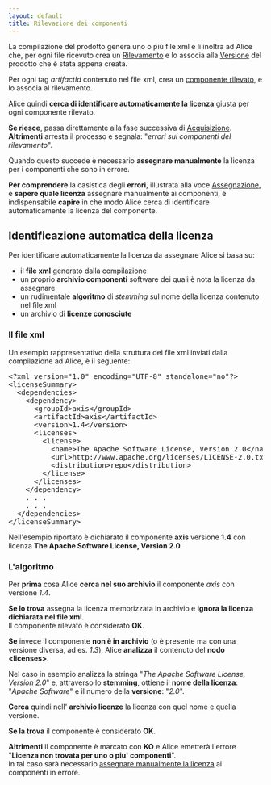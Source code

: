 ```yaml
---
layout: default
title: Rilevazione dei componenti 
---
```


La compilazione del prodotto genera uno o più file xml e li inoltra ad Alice che, per ogni file ricevuto crea un [Rilevamento]({{site.baseurl}}/rilevamento) e lo associa alla [Versione](versione) del prodotto che è stata appena creata.  

Per ogni tag *artifactId* contenuto nel file xml, crea un [componente rilevato]({{site.baseurl}}/componente), e lo associa al rilevamento.  

Alice quindi **cerca di identificare automaticamente la licenza** giusta per ogni componente rilevato.

**Se riesce**, passa direttamente alla fase successiva di [Acquisizione]({{site.baseurl}}/acquisizione).  
**Altrimenti** arresta il processo e segnala: "*errori sui componenti del rilevamento*".

Quando questo succede è necessario **assegnare manualmente** la licenza per i componenti che sono in errore.


**Per comprendere** la casistica degli **errori**, illustrata alla voce [Assegnazione]({{site.baseurl}}/assegnazione), e **sapere quale licenza** assegnare manualmente ai componenti, è indispensabile **capire** in che modo Alice cerca di identificare automaticamente la licenza del componente. 

## Identificazione automatica della licenza
Per identificare automaticamente la licenza da assegnare Alice si basa su:
- il **file xml** generato dalla compilazione
- un proprio **archivio componenti** software dei quali è nota la licenza da assegnare
- un rudimentale **algoritmo** di *stemming* sul nome della licenza contenuto nel file xml
- un archivio di **licenze conosciute**

### Il file xml
Un esempio rappresentativo della struttura dei file xml inviati dalla compilazione ad Alice, è il seguente:
<pre>
&lt;?xml version="1.0" encoding="UTF-8" standalone="no"?&gt;
&lt;licenseSummary&gt;
  &lt;dependencies&gt;
    &lt;dependency&gt;
      &lt;groupId&gt;axis&lt;/groupId&gt;
      &lt;artifactId&gt;axis&lt;/artifactId&gt;
      &lt;version&gt;1.4&lt;/version&gt;
      &lt;licenses&gt;
        &lt;license&gt;
          &lt;name&gt;The Apache Software License, Version 2.0&lt;/name&gt;
          &lt;url&gt;http://www.apache.org/licenses/LICENSE-2.0.txt&lt;/url&gt;
          &lt;distribution&gt;repo&lt;/distribution&gt;
        &lt;/license&gt;
      &lt;/licenses&gt;
    &lt;/dependency&gt;
    . . . 
    . . .
  &lt;/dependencies&gt;
&lt;/licenseSummary&gt;
</pre>

Nell'esempio riportato è dichiarato il componente **axis** versione **1.4** con licenza **The Apache Software License, Version 2.0**.

### L'algoritmo
Per **prima** cosa Alice **cerca nel suo archivio** il componente *axis* con versione *1.4*.  

**Se lo trova** assegna la licenza memorizzata in archivio e **ignora la licenza dichiarata nel file xml**.  
Il componente rilevato è considerato **OK**.

**Se** invece il componente **non è in archivio** (o è presente ma con una versione diversa, ad es. *1.3*), Alice **analizza** il contenuto del **nodo &lt;licenses&gt;**.

Nel caso in esempio analizza la stringa "*The Apache Software License, Version 2.0*" e, attraverso lo **stemming**, ottiene il **nome della licenza**: "*Apache Software*" e il numero della **versione**: "*2.0*".

**Cerca** quindi nell' **archivio licenze** la licenza con quel nome e quella versione.

**Se la trova** il componente è considerato **OK**.

**Altrimenti** il componente è marcato con **KO** e Alice emetterà l'errore "**Licenza non trovata per uno o piu' componenti**".  
In tal caso sarà necessario [assegnare manualmente la licenza]({{site.baseurl}}/assegnazione) ai componenti in errore.
